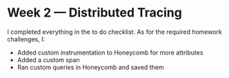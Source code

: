 # Week 2 — Distributed Tracing

I completed everything in the to do checklist. As for the required homework challenges, I:

- Added custom instrumentation to Honeycomb for more attributes
- Added a custom span
- Ran custom queries in Honeycomb and saved them

